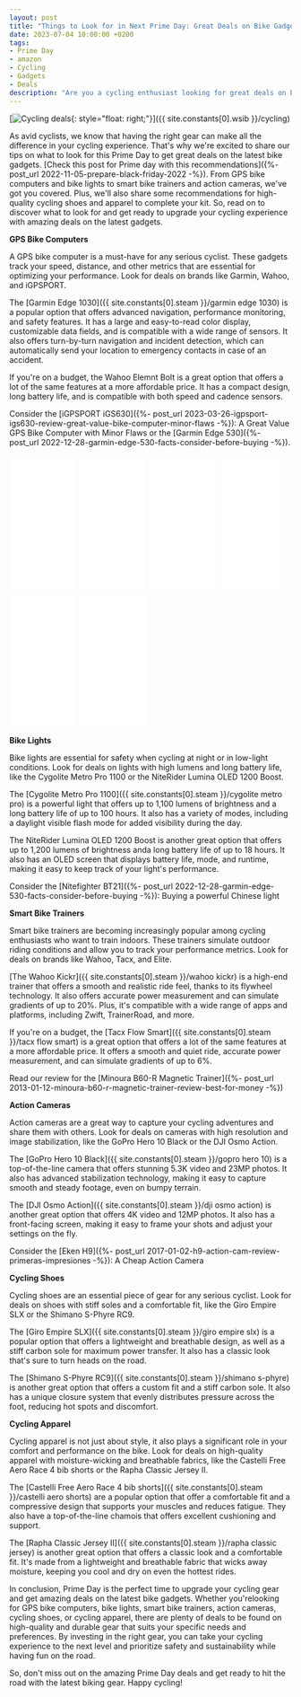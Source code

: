 ```yaml
---
layout: post
title: "Things to Look for in Next Prime Day: Great Deals on Bike Gadgets"
date: 2023-07-04 10:00:00 +0200
tags:
- Prime Day
- amazon
- Cycling
- Gadgets
- Deals
description: "Are you a cycling enthusiast looking for great deals on bike gadgets this Prime Day? Read on to discover what to look for and get ready to upgrade your cycling experience with amazing deals on the latest gadgets."
---
```


[![Cycling deals](https://i.imgur.com/UmrVWy4m.jpg){: style="float: right;"}]({{ site.constants[0].wsib }}/cycling)

As avid cyclists, we know that having the right gear can make all the difference in your cycling experience. That's why we're excited to share our tips on what to look for this Prime Day to get great deals on the latest bike gadgets. [Check this post for Prime day with this recommendations]({%- post_url 2022-11-05-prepare-black-friday-2022 -%}). From GPS bike computers and bike lights to smart bike trainers and action cameras, we've got you covered. Plus, we'll also share some recommendations for high-quality cycling shoes and apparel to complete your kit. So, read on to discover what to look for and get ready to upgrade your cycling experience with amazing deals on the latest gadgets.

**GPS Bike Computers**

A GPS bike computer is a must-have for any serious cyclist. These gadgets track your speed, distance, and other metrics that are essential for optimizing your performance. Look for deals on brands like Garmin, Wahoo, and iGPSPORT.

The [Garmin Edge 1030]({{ site.constants[0].steam }}/garmin edge 1030) is a popular option that offers advanced navigation, performance monitoring, and safety features. It has a large and easy-to-read color display, customizable data fields, and is compatible with a wide range of sensors. It also offers turn-by-turn navigation and incident detection, which can automatically send your location to emergency contacts in case of an accident.

If you're on a budget, the Wahoo Elemnt Bolt is a great option that offers a lot of the same features at a more affordable price. It has a compact design, long battery life, and is compatible with both speed and cadence sensors.

Consider the [iGPSPORT iGS630]({%- post_url 2023-03-26-igpsport-igs630-review-great-value-bike-computer-minor-flaws -%}): A Great Value GPS Bike Computer with Minor Flaws or the [Garmin Edge 530]({%- post_url 2022-12-28-garmin-edge-530-facts-consider-before-buying -%}).

<iframe sandbox="allow-popups allow-scripts allow-modals allow-forms allow-same-origin" style="width:120px;height:240px;" marginwidth="0" marginheight="0" scrolling="no" frameborder="0" src="//ws-na.amazon-adsystem.com/widgets/q?ServiceVersion=20070822&OneJS=1&Operation=GetAdHtml&MarketPlace=US&source=ss&ref=as_ss_li_til&ad_type=product_link&tracking_id={{ site.constants[0].amazon_com }}&language=en_US&marketplace=amazon&region=US&placement=B09XX5FVHJ&asins=B09XX5FVHJ&linkId=e2944192652a539e2235e93b197f2bc4&show_border=false&link_opens_in_new_window=true"></iframe>
<iframe sandbox="allow-popups allow-scripts allow-modals allow-forms allow-same-origin" style="width:120px;height:240px;" marginwidth="0" marginheight="0" scrolling="no" frameborder="0" src="//ws-eu.amazon-adsystem.com/widgets/q?ServiceVersion=20070822&OneJS=1&Operation=GetAdHtml&MarketPlace=GB&source=ss&ref=as_ss_li_til&ad_type=product_link&tracking_id={{ site.constants[0].amazon_uk }}&language=en_GB&marketplace=amazon&region=GB&placement=B09XX5FVHJ&asins=B09XX5FVHJ&linkId=8e46911618aa6585d566d30de9831efa&show_border=false&link_opens_in_new_window=true"></iframe>
<iframe sandbox="allow-popups allow-scripts allow-modals allow-forms allow-same-origin" style="width:120px;height:240px;" marginwidth="0" marginheight="0" scrolling="no" frameborder="0" src="//ws-eu.amazon-adsystem.com/widgets/q?ServiceVersion=20070822&OneJS=1&Operation=GetAdHtml&MarketPlace=DE&source=ss&ref=as_ss_li_til&ad_type=product_link&tracking_id={{ site.constants[0].amazon_de }}&language=de_DE&marketplace=amazon&region=DE&placement=B09XX5FVHJ&asins=B09XX5FVHJ&linkId=93db1e98db32673248af289a3ec385f2&show_border=false&link_opens_in_new_window=true"></iframe>
<iframe sandbox="allow-popups allow-scripts allow-modals allow-forms allow-same-origin" style="width:120px;height:240px;" marginwidth="0" marginheight="0" scrolling="no" frameborder="0" src="//ws-eu.amazon-adsystem.com/widgets/q?ServiceVersion=20070822&OneJS=1&Operation=GetAdHtml&MarketPlace=FR&source=ss&ref=as_ss_li_til&ad_type=product_link&tracking_id={{ site.constants[0].amazon_es }}&marketplace=amazon&region=ES&placement=B09XX5FVHJ&asins=B09XX5FVHJ&linkId=a3a141b54f2ae3dd847eb7b2de87d2b3&show_border=false&link_opens_in_new_window=true"></iframe>
<iframe sandbox="allow-popups allow-scripts allow-modals allow-forms allow-same-origin" style="width:120px;height:240px;" marginwidth="0" marginheight="0" scrolling="no" frameborder="0" src="//ws-eu.amazon-adsystem.com/widgets/q?ServiceVersion=20070822&OneJS=1&Operation=GetAdHtml&MarketPlace=FR&source=ss&ref=as_ss_li_til&ad_type=product_link&tracking_id={{ site.constants[0].amazon_fr }}&marketplace=amazon&region=FR&placement=B09XX5FVHJ&asins=B09XX5FVHJ&linkId=a3a141b54f2ae3dd847eb7b2de87d2b3&show_border=false&link_opens_in_new_window=true"></iframe>
<iframe sandbox="allow-popups allow-scripts allow-modals allow-forms allow-same-origin" style="width:120px;height:240px;" marginwidth="0" marginheight="0" scrolling="no" frameborder="0" src="//rcm-eu.amazon-adsystem.com/widgets/q?ServiceVersion=20070822&OneJS=1&Operation=GetAdHtml&MarketPlace=FR&source=ss&ref=as_ss_li_til&ad_type=product_link&tracking_id={{ site.constants[0].amazon_it }}&marketplace=amazon&region=IT&placement=B09XX5FVHJ&asins=B09XX5FVHJ&linkId=a3a141b54f2ae3dd847eb7b2de87d2b3&show_border=false&link_opens_in_new_window=true"></iframe>

**Bike Lights**

Bike lights are essential for safety when cycling at night or in low-light conditions. Look for deals on lights with high lumens and long battery life, like the Cygolite Metro Pro 1100 or the NiteRider Lumina OLED 1200 Boost.

The [Cygolite Metro Pro 1100]({{ site.constants[0].steam }}/cygolite metro pro) is a powerful light that offers up to 1,100 lumens of brightness and a long battery life of up to 100 hours. It also has a variety of modes, including a daylight visible flash mode for added visibility during the day.

The NiteRider Lumina OLED 1200 Boost is another great option that offers up to 1,200 lumens of brightness anda long battery life of up to 18 hours. It also has an OLED screen that displays battery life, mode, and runtime, making it easy to keep track of your light's performance.

Consider the [Nitefighter BT21]({%- post_url 2022-12-28-garmin-edge-530-facts-consider-before-buying -%}): Buying a powerful Chinese light

**Smart Bike Trainers**

Smart bike trainers are becoming increasingly popular among cycling enthusiasts who want to train indoors. These trainers simulate outdoor riding conditions and allow you to track your performance metrics. Look for deals on brands like Wahoo, Tacx, and Elite.

[The Wahoo Kickr]({{ site.constants[0].steam }}/wahoo kickr) is a high-end trainer that offers a smooth and realistic ride feel, thanks to its flywheel technology. It also offers accurate power measurement and can simulate gradients of up to 20%. Plus, it's compatible with a wide range of apps and platforms, including Zwift, TrainerRoad, and more.

If you're on a budget, the [Tacx Flow Smart]({{ site.constants[0].steam }}/tacx flow smart) is a great option that offers a lot of the same features at a more affordable price. It offers a smooth and quiet ride, accurate power measurement, and can simulate gradients of up to 6%.

Read our review for the [Minoura B60-R Magnetic Trainer]({%- post_url 2013-01-12-minoura-b60-r-magnetic-trainer-review-best-for-money -%})

**Action Cameras**

Action cameras are a great way to capture your cycling adventures and share them with others. Look for deals on cameras with high resolution and image stabilization, like the GoPro Hero 10 Black or the DJI Osmo Action.

The [GoPro Hero 10 Black]({{ site.constants[0].steam }}/gopro hero 10) is a top-of-the-line camera that offers stunning 5.3K video and 23MP photos. It also has advanced stabilization technology, making it easy to capture smooth and steady footage, even on bumpy terrain.

The [DJI Osmo Action]({{ site.constants[0].steam }}/dji osmo action) is another great option that offers 4K video and 12MP photos. It also has a front-facing screen, making it easy to frame your shots and adjust your settings on the fly.

Consider the [Eken H9]({%- post_url 2017-01-02-h9-action-cam-review-primeras-impresiones -%}): A Cheap Action Camera

**Cycling Shoes**

Cycling shoes are an essential piece of gear for any serious cyclist. Look for deals on shoes with stiff soles and a comfortable fit, like the Giro Empire SLX or the Shimano S-Phyre RC9.

The [Giro Empire SLX]({{ site.constants[0].steam }}/giro empire slx) is a popular option that offers a lightweight and breathable design, as well as a stiff carbon sole for maximum power transfer. It also has a classic look that's sure to turn heads on the road.

The [Shimano S-Phyre RC9]({{ site.constants[0].steam }}/shimano s-phyre) is another great option that offers a custom fit and a stiff carbon sole. It also has a unique closure system that evenly distributes pressure across the foot, reducing hot spots and discomfort.

**Cycling Apparel**

Cycling apparel is not just about style, it also plays a significant role in your comfort and performance on the bike. Look for deals on high-quality apparel with moisture-wicking and breathable fabrics, like the Castelli Free Aero Race 4 bib shorts or the Rapha Classic Jersey II.

The [Castelli Free Aero Race 4 bib shorts]({{ site.constants[0].steam }}/castelli aero shorts) are a popular option that offer a comfortable fit and a compressive design that supports your muscles and reduces fatigue. They also have a top-of-the-line chamois that offers excellent cushioning and support.

The [Rapha Classic Jersey II]({{ site.constants[0].steam }}/rapha classic jersey) is another great option that offers a classic look and a comfortable fit. It's made from a lightweight and breathable fabric that wicks away moisture, keeping you cool and dry on even the hottest rides.

In conclusion, Prime Day is the perfect time to upgrade your cycling gear and get amazing deals on the latest bike gadgets. Whether you'relooking for GPS bike computers, bike lights, smart bike trainers, action cameras, cycling shoes, or cycling apparel, there are plenty of deals to be found on high-quality and durable gear that suits your specific needs and preferences. By investing in the right gear, you can take your cycling experience to the next level and prioritize safety and sustainability while having fun on the road.

So, don't miss out on the amazing Prime Day deals and get ready to hit the road with the latest biking gear. Happy cycling!
